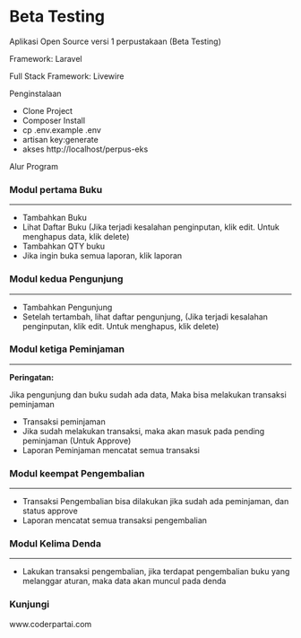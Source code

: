 <h1>Beta Testing</h1>

Aplikasi Open Source versi 1 perpustakaan (Beta Testing)

Framework: Laravel

Full Stack Framework: Livewire

Penginstalaan

<ul>
    <li>Clone Project</li>
    <li>Composer Install</li>
    <li>cp .env.example .env</li>
    <li>artisan key:generate</li>
    <li>akses http://localhost/perpus-eks</li>
</ul>

Alur Program

<h3>Modul pertama Buku</h3>
<hr>
<ul>
    <li>Tambahkan Buku</li>
    <li>Lihat Daftar Buku (Jika terjadi kesalahan penginputan, klik edit. Untuk menghapus data, klik delete)</li>
    <li>Tambahkan QTY buku</li>
    <li>Jika ingin buka semua laporan, klik laporan</li>
</ul>

<h3>Modul kedua Pengunjung</h3>
<hr>
<ul>
    <li>Tambahkan Pengunjung</li>
    <li>Setelah tertambah, lihat daftar pengunjung, (Jika terjadi kesalahan penginputan, klik edit. Untuk menghapus, klik delete)</li>
</ul>

<h3>Modul ketiga Peminjaman</h3>
<hr>
<p><b>Peringatan:</b></p>
<p>Jika pengunjung dan buku sudah ada data, Maka bisa melakukan transaksi peminjaman</p>
    <ul>
        <li>Transaksi peminjaman</li>
        <li>Jika sudah melakukan transaksi, maka akan masuk pada pending peminjaman (Untuk Approve)</li>
        <li>Laporan Peminjaman mencatat semua transaksi</li>
    </ul>
    
<h3>Modul keempat Pengembalian</h3>
<hr>
 <ul>
   <li>Transaksi Pengembalian bisa dilakukan jika sudah ada peminjaman, dan status approve</li>
   <li>Laporan mencatat semua transaksi pengembalian</li>
 </ul>
    
<h3>Modul Kelima Denda</h3>
<hr>
    <ul>
        <li>Lakukan transaksi pengembalian, jika terdapat pengembalian buku yang melanggar aturan, maka data akan muncul pada denda</li>
    </ul>


<h3 style="text-center">Kunjungi</h3>

<p style="text-center">www.coderpartai.com</h3>
